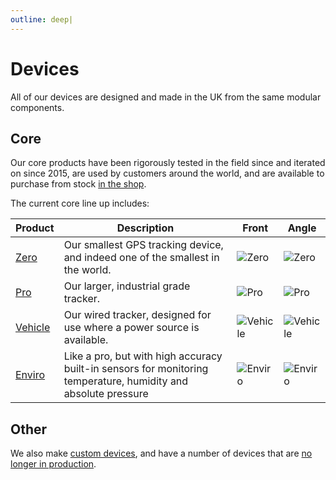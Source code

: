 ```yaml
---
outline: deep|
---
```


# Devices

All of our devices are designed and made in the UK from the same modular components.

## Core

Our core products have been rigorously tested in the field since and iterated on since 2015, are used by customers around the world, and are available to purchase from stock [in the shop](https://lightbug.io/shop/).

The current core line up includes:

| Product | Description | Front | Angle |
| --- | --- | --- | --- |
| [Zero](/devices/zero/) | Our smallest GPS tracking device, and indeed one of the smallest in the world. | ![Zero](https://lightbug.io/images/product/lightbug_small_gps_tracker_front_hu3c22795e5dbad27a424374ce6d4a4a16_45101_600x600_fit_q100_box_2.png) |  ![Zero](https://lightbug.io/images/product/lightbug_small_gps_tracker_bottom_hu75a5fda8a41ee3c7bf89d3a8a24a8ca0_44110_600x600_fit_q100_box_2.png) |
| [Pro](/devices/pro/) | Our larger, industrial grade tracker. | ![Pro](https://lightbug.io/images/product-front/LB-DEV-PR2_hub175f8d0ee4dc6f5de671a28fd379ad9_158550_150x225_fit_q75_h2_box_2.webp) | ![Pro](https://lightbug.io/images/product/lightbugpro_long_battery_gps_tracker_front_angle_hu1efae6568a90815f04b7f3bc766c6e25_30829_600x600_fit_q100_box_2.png) |
| [Vehicle](/devices/vehicle/) | Our wired tracker, designed for use where a power source is available. | ![Vehicle](https://lightbug.io/images/product-front/LB-DEV-VT2_hu8c2874194884c59d2a3ac51d539313f6_135807_150x225_fit_q75_h2_box_2.webp) | ![Vehicle](https://lightbug.io/images/product/lightbug_wired_gps_tracker_angle_huee23b05628df26f1d5e5682b6a033723_408596_600x600_fit_q100_box_2.png) |
| [Enviro](/devices/enviro/) | Like a pro, but with high accuracy built-in sensors for monitoring temperature, humidity and absolute pressure | ![Enviro](https://lightbug.io/images/product-front/LB-DEV-EN2_hu840ae98c2675b160231853d09ef00730_192512_150x225_fit_q75_h2_box_2.webp) | ![Enviro](https://lightbug.io/images/product/lightbug_environmental_tracker_hu6a350a725fdca69abfd288f1b4171667_331520_600x600_fit_q100_box_2.png) |

## Other

We also make [custom devices](/devices/custom/), and have a number of devices that are [no longer in production](/devices/legacy/).
